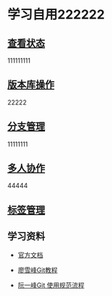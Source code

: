 # 学习自用222222

## [查看状态](./docs/SeeStates.md)

111111111
## [版本库操作](./docs/Operation.md)

22222
## [分支管理](./docs/Branch.md)


11111111
## [多人协作](./docs/Cooperation.md)
44444
## [标签管理](./docs/Tag.md)

## 学习资料
* [官方文档](https://git-scm.com/book/zh/v2)

* [廖雪峰Git教程](http://www.liaoxuefeng.com/wiki/0013739516305929606dd18361248578c67b8067c8c017b000)

* [阮一峰Git 使用规范流程](http://www.ruanyifeng.com/blog/2015/08/git-use-process.html?utm_source=tuicool&utm_medium=referral)
